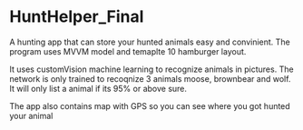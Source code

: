 # HuntHelper_Final
A hunting app that can store your hunted animals easy and convinient. The program uses MVVM model and temaplte 10 hamburger layout.

It uses customVision machine learning to recognize animals in pictures. The network is only trained to recoqnize 3 animals moose, brownbear and wolf. It will only list a animal if its 95% or above sure.

The app also contains map with GPS so you can see where you got hunted your animal
